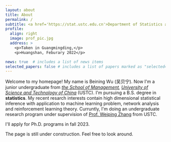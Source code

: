 ```yaml
---
layout: about
title: About
permalink: /
subtitle: <a href='https://stat.ustc.edu.cn'>Department of Statistics and Finance, SOM, University of Science and Technology of China</a>.
profile:
  align: right
  image: prof_pic.jpg
  address: >
    <p>Taken in Guangmingding,</p>
    <p>Huangshan, Feburary 2022</p>

news: true  # includes a list of news items
selected_papers: false # includes a list of papers marked as "selected={true}"
---
```


Welcome to my homepage! My name is Beining Wu (吴贝宁). Now I'm a junior undergraduate from <i><a href="https://bs.ustc.edu.cn">the School of Management</a>, <a href="https://www.ustc.edu.cn">University of Science and Technology of China</a></i> (USTC). I'm pursuing a B.S. degree in <b>statistics</b>. My recent resarch interests contain high dimensional statistical inference with application to machine learning problem, network analysis and reinforcement learning theory. Curruntly, I'm doing an undergraduate research program under supervision of <a href="http://staff.ustc.edu.cn/~zwp">Prof. Weiping Zhang</a> from USTC.
<!-- 
 and remote research assistant under <a href="https://purplebamboo1993.github.io/personal_web/">Prof. Ziwei Zhu</a> from UMich. -->

I'll apply for Ph.D. programs in fall 2023.

The page is still under construction. Feel free to look around.


